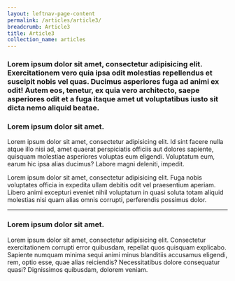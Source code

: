 ```yaml
---
layout: leftnav-page-content
permalink: /articles/article3/
breadcrumb: Article3
title: Article3
collection_name: articles
---
```


### Lorem ipsum dolor sit amet, consectetur adipisicing elit. Exercitationem vero quia ipsa odit molestias repellendus et suscipit nobis vel quas. Ducimus asperiores fuga ad animi ex odit! Autem eos, tenetur, ex quia vero architecto, saepe asperiores odit et a fuga itaque amet ut voluptatibus iusto sit dicta nemo aliquid beatae.

### **Lorem ipsum dolor sit amet.**

Lorem ipsum dolor sit amet, consectetur adipisicing elit. Id sint facere nulla atque illo nisi ad, amet quaerat perspiciatis officiis aut dolores sapiente, quisquam molestiae asperiores voluptas eum eligendi. Voluptatum eum, earum hic ipsa alias ducimus? Labore magni deleniti, impedit.

Lorem ipsum dolor sit amet, consectetur adipisicing elit. Fuga nobis voluptates officia in expedita ullam debitis odit vel praesentium aperiam. Libero animi excepturi eveniet nihil voluptatum in quasi soluta totam aliquid molestias nisi quam alias omnis corrupti, perferendis possimus dolor.

---

### **Lorem ipsum dolor sit amet.**

Lorem ipsum dolor sit amet, consectetur adipisicing elit. Consectetur exercitationem corrupti error quibusdam, repellat quos quisquam explicabo. Sapiente numquam minima sequi animi minus blanditiis accusamus eligendi, rem, optio esse, quae alias reiciendis? Necessitatibus dolore consequatur quasi? Dignissimos quibusdam, dolorem veniam.
